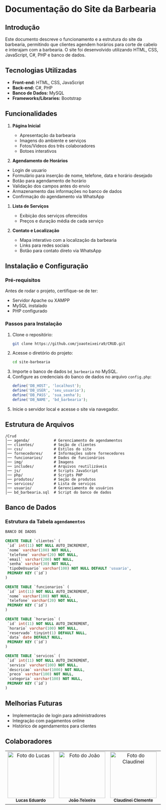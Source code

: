 # Documentação do Site da Barbearia
 
## Introdução
 
Este documento descreve o funcionamento e a estrutura do site da barbearia, permitindo que clientes agendem horários para corte de cabelo e interajam com a barbearia. O site foi desenvolvido utilizando HTML, CSS, JavaScript, C#, PHP e banco de dados.
 
## Tecnologias Utilizadas
 
- **Front-end:** HTML, CSS, JavaScript
- **Back-end:** C#, PHP
- **Banco de Dados:** MySQL
- **Frameworks/Libraries:** Bootstrap
 
## Funcionalidades
 
1. **Página Inicial**
   - Apresentação da barbearia
   - Imagens do ambiente e serviços
   - Fotos/Videos dos três colaboradores
   - Botoes interativos
   
 
2. **Agendamento de Horários**
  - Login de usuario
-   Formulário para inserção de nome, telefone, data e horário desejado
   - Botão para agendamento de horário
   - Validação dos campos antes do envio
   - Armazenamento das informações no banco de dados
   - Confirmação do agendamento via WhatsApp
 
1. **Lista de Serviços**
   - Exibição dos serviços oferecidos
   - Preços e duração média de cada serviço
 
2. **Contato e Localização**
   - Mapa interativo com a localização da barbearia
   - Links para redes sociais
   - Botão para contato direto via WhatsApp
 
## Instalação e Configuração
 
### Pré-requisitos
 
Antes de rodar o projeto, certifique-se de ter:
- Servidor Apache ou XAMPP
- MySQL instalado
- PHP configurado
 
### Passos para Instalação
 
1. Clone o repositório:
   ```sh
   git clone https://github.com/joaoteixeira9/CRUD.git
2. Acesse o diretório do projeto:
   ```sh
   cd site-barbearia
   ```
3. Importe o banco de dados `bd_barbearia` no MySQL.
4. Configure as credenciais do banco de dados no arquivo `config.php`:
   ```php
   define('DB_HOST', 'localhost');
   define('DB_USER', 'seu_usuario');
   define('DB_PASS', 'sua_senha');
   define('DB_NAME', 'bd_barbearia');
   ```
5. Inicie o servidor local e acesse o site via navegador.
 
## Estrutura de Arquivos
 
```
/Crud
│── agenda/           # Gerenciamento de agendamentos
│── clientes/         # Seção de clientes
│── css/              # Estilos do site
│── fornecedores/     # Informações sobre fornecedores
│── funcionarios/     # Dados de funcionários
│── img/              # Imagens
│── includes/         # Arquivos reutilizáveis
│── js/               # Scripts JavaScript
│── php/              # Scripts PHP
│── produtos/         # Seção de produtos
│── servicos/         # Lista de serviços
│── usuario/          # Gerenciamento de usuários
│── bd_barbearia.sql  # Script do banco de dados
```
## Banco de Dados
 
### Estrutura da Tabela `agendamentos`
 
```sql
BANCO DE DADOS
 
CREATE TABLE `clientes` (
 `id` int(11) NOT NULL AUTO_INCREMENT,
 `nome` varchar(100) NOT NULL,
 `telefone` varchar(20) NOT NULL,
 `email` varchar(200) NOT NULL,
 `senha` varchar(30) NOT NULL,
 `tipoDeUsuario` varchar(100) NOT NULL DEFAULT 'usuario',
 PRIMARY KEY (`id`)
)
 
CREATE TABLE `funcionarios` (
 `id` int(11) NOT NULL AUTO_INCREMENT,
 `nome` varchar(100) NOT NULL,
 `telefone` varchar(20) NOT NULL,
 PRIMARY KEY (`id`)
)
 
CREATE TABLE `horarios` (
 `id` int(11) NOT NULL AUTO_INCREMENT,
 `horario` varchar(100) NOT NULL,
 `reservado` tinyint(1) DEFAULT NULL,
 `data` date DEFAULT NULL,
 PRIMARY KEY (`id`)
)
 
CREATE TABLE `servicos` (
 `id` int(11) NOT NULL AUTO_INCREMENT,
 `servico` varchar(100) NOT NULL,
 `descricao` varchar(1000) NOT NULL,
 `preco` varchar(100) NOT NULL,
 `categoria` varchar(100) NOT NULL,
 PRIMARY KEY (`id`)
)
```
 
## Melhorias Futuras
 
- Implementação de login para administradores
- Integração com pagamentos online
- Histórico de agendamentos para clientes
## Colaboradores
<table>
  <tr>
    <td align="center">
      <a href="https://github.com/Lucaseduardo583" title="defina o título do link">
        <img src="https://avatars.githubusercontent.com/u/146371860?v=4" width="150px;" alt="Foto do Lucas"/><br>
        <sub>
          <b>Lucas Eduardo</b>
        </sub>
      </a>
    </td>
    <td align="center">
      <a href="https://github.com/joaoteixeira9" title="defina o título do link">
        <img src="https://avatars.githubusercontent.com/u/143551272?v=4" width="150px;" alt="Foto do João"/><br>
        <sub>
          <b>João Teixeira</b>
        </sub>
      </a>
    </td>
    <td align="center">
      <a href="https://github.com/ClaudineiClemente48" title="defina o título do link">
        <img src="https://avatars.githubusercontent.com/u/146371914?v=4" width="150px;" alt="Foto do Claudinei"/><br>
        <sub>
          <b>Claudinei Clemente</b>
        </sub>
      </a>
    </td>
    <td align="center">
      <a href="https://github.com/DaniloBandeira0" title="defina o título do link">
        <img src="https://avatars.githubusercontent.com/u/143565487?v=4" width="150px;" alt="Foto do Danilo"/><br>
        <sub>
          <b>Danilo Bandeira</b>
        </sub>
      </a>
    </td>
  </tr>
</table>
 
